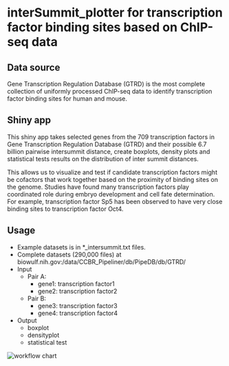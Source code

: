 interSummit_plotter for transcription factor binding sites based on ChIP-seq data
=======================


Data source
-----------
Gene Transcription Regulation Database (GTRD) is the most complete collection of uniformly processed ChIP-seq data to identify transcription factor binding sites for human and mouse.


Shiny app
-----------
This shiny app takes selected genes from the 709 transcription factors in Gene Transcription Regulation Database (GTRD) and their possible 6.7 billion pairwise intersummit distance, create boxplots, density plots and statistical tests results on the distribution of inter summit distances. 

This allows us to visualize and test if candidate transcription factors might be cofactors that work together based on the proximity of binding sites on the genome. Studies have found many transcription factors play coordinated role during embryo development and cell fate determination. For example, transcription factor Sp5 has been observed to have very close binding sites to transcription factor Oct4. 


Usage
-----------

- Example datasets is in *_intersummit.txt files. 
- Complete datasets (290,000 files) at biowulf.nih.gov:/data/CCBR_Pipeliner/db/PipeDB/db/GTRD/
- Input
  - Pair A:
    - gene1: transcription factor1
    - gene2: transcription factor2
  - Pair B:
    - gene3: transcription factor3
    - gene4: transcription factor4
- Output
  - boxplot
  - densityplot
  - statistical test

![workflow chart](https://github.com/da-yin/ccbr872_ChIPseq/UI.PNG)
